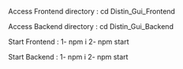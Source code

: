 Access Frontend directory : cd Distin_Gui_Frontend

Access Backend directory : cd Distin_Gui_Backend

Start Frontend : 1- npm i
                 2- npm start

Start Backend : 1- npm i
                 2- npm start